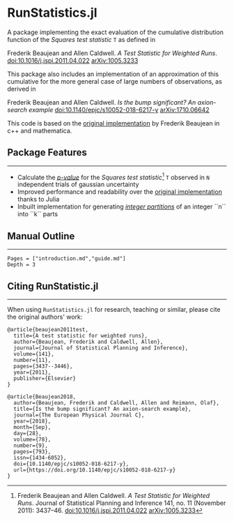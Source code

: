 # RunStatistics.jl

A package implementing the exact evaluation of the cumulative distribution function of the *Squares test statistic* ``T`` as defined in

Frederik Beaujean and Allen Caldwell. *A Test Statistic for Weighted Runs*. [doi:10.1016/j.jspi.2011.04.022](https://dx.doi.org/10.1016/j.jspi.2011.04.022) [arXiv:1005.3233](https://arxiv.org/abs/1005.3233)

This package also includes an implementation of an approximation of this cumulative for the more general case of large numbers of observations, as derived in

Frederik Beaujean and Allen Caldwell. *Is the bump significant? An axion-search example* [doi:10.1140/epjc/s10052-018-6217-y](http://dx.doi.org/10.1140/epjc/s10052-018-6217-y) [arXiv:1710.06642](https://arxiv.org/abs/1710.06642)

This code is based on the [original implementation](https://github.com/fredRos/runs) by Frederik Beaujean in c++ and mathematica.

## Package Features
---

- Calculate the [*p-value*](https://en.wikipedia.org/wiki/P-value) for the *Squares test statistic*[^1] ``T`` observed in ``N`` independent trials of gaussian uncertainty
- Improved performance and readability over the [original implementation](https://github.com/fredRos/runs) thanks to Julia
- Inbuilt implementation for generating [*integer partitions*](https://en.wikipedia.org/wiki/Partition_(number_theory)) of an integer ``n`` into ``k`` parts

## Manual Outline
---

```@contents
Pages = ["introduction.md","guide.md"]
Depth = 3
```

[^1]: Frederik Beaujean and Allen Caldwell. *A Test Statistic for Weighted Runs*. Journal of Statistical Planning and Inference 141, no. 11 (November 2011): 3437–46. [doi:10.1016/j.jspi.2011.04.022](https://dx.doi.org/10.1016/j.jspi.2011.04.022) [arXiv:1005.3233](https://arxiv.org/abs/1005.3233)

## Citing RunStatistic.jl
---

When using `RunStatistics.jl` for research, teaching or similar, please cite the original authors' work:

```
@article{beaujean2011test,
  title={A test statistic for weighted runs},
  author={Beaujean, Frederik and Caldwell, Allen},
  journal={Journal of Statistical Planning and Inference},
  volume={141},
  number={11},
  pages={3437--3446},
  year={2011},
  publisher={Elsevier}
}

@article{Beaujean2018,
  author={Beaujean, Frederik and Caldwell, Allen and Reimann, Olaf},
  title={Is the bump significant? An axion-search example},
  journal={The European Physical Journal C},
  year={2018},
  month={Sep},
  day={28},
  volume={78},
  number={9},
  pages={793},
  issn={1434-6052},
  doi={10.1140/epjc/s10052-018-6217-y},
  url={https://doi.org/10.1140/epjc/s10052-018-6217-y}
}
```
